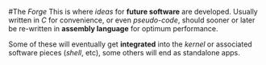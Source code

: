 #The *Forge*
This is where *ideas* for **future software** are developed. Usually written in *C* for convenience, or even *pseudo-code*, should sooner or later be re-written in **assembly language** for optimum performance.

Some of these will eventually get **integrated** into the *kernel* or associated software pieces (*shell*, etc), some others will end as standalone apps.
